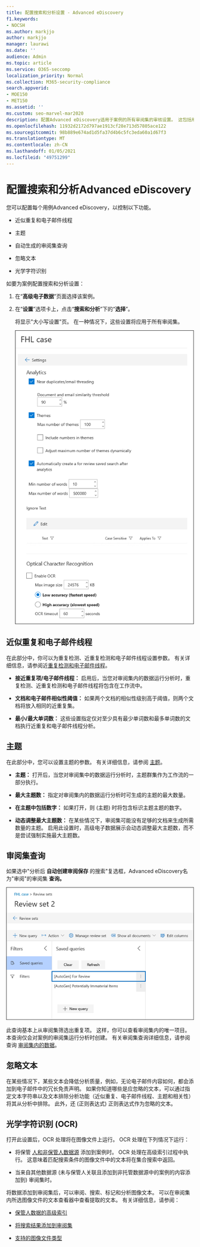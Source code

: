 ```yaml
---
title: 配置搜索和分析设置 - Advanced eDiscovery
f1.keywords:
- NOCSH
ms.author: markjjo
author: markjjo
manager: laurawi
ms.date: ''
audience: Admin
ms.topic: article
ms.service: O365-seccomp
localization_priority: Normal
ms.collection: M365-security-compliance
search.appverid:
- MOE150
- MET150
ms.assetid: ''
ms.custom: seo-marvel-mar2020
description: 配置Advanced eDiscovery适用于案例的所有审阅集的审核设置。 这包括用于分析和光学字符识别的设置。
ms.openlocfilehash: 11932d2172d797ae1913cf28e713d57805ace122
ms.sourcegitcommit: 98b889e674ad1d5fa37d4b6c5fc3eda60a1d67f3
ms.translationtype: MT
ms.contentlocale: zh-CN
ms.lasthandoff: 01/05/2021
ms.locfileid: "49751299"
---
```

# <a name="configure-search-and-analytics-settings-in-advanced-ediscovery"></a>配置搜索和分析Advanced eDiscovery

您可以配置每个用例Advanced eDiscovery，以控制以下功能。

- 近似重复和电子邮件线程

- 主题

- 自动生成的审阅集查询

- 忽略文本

- 光学字符识别

如要为案例配置搜索和分析设置：

1. 在“**高级电子数据**”页面选择该案例。

2. 在“**设置**”选项卡上，点击“**搜索和分析**”下的“**选择**”。

   将显示"大小写设置"页。 在一种情况下，这些设置将应用于所有审阅集。

   ![为事件配置分析和搜索Advanced eDiscovery设置](../media/AeDCaseSettings.png)

## <a name="near-duplicates-and-email-threading"></a>近似重复和电子邮件线程

在此部分中，你可以为重复检测、近重复检测和电子邮件线程设置参数。 有关详细信息，请参阅近[重复检测和](near-duplicate-detection-in-advanced-ediscovery.md)[电子邮件线程](email-threading-in-advanced-ediscovery.md)。

- **接近重复项/电子邮件线程：** 启用后，当您对审阅集内的数据运行分析时，重复检测、近重复检测和电子邮件线程将包含在工作流中。

- **文档和电子邮件相似性阈值：** 如果两个文档的相似性级别高于阈值，则两个文档将放入相同的近重复集。

- **最小/最大单词数：** 这些设置指定仅对至少具有最少单词数和最多单词数的文档执行近重复和电子邮件线程分析。

## <a name="themes"></a>主题

在此部分中，您可以设置主题的参数。 有关详细信息，请参阅 [主题](themes-in-advanced-ediscovery.md)。

- **主题：** 打开后，当您对审阅集中的数据运行分析时，主题群集作为工作流的一部分执行。

- **最大主题数：** 指定对审阅集内的数据运行分析时可生成的主题的最大数量。

- **在主题中包括数字：** 如果打开，则 (主题) 时将包含标识主题主题的数字。 

- **动态调整最大主题数：** 在某些情况下，审阅集可能没有足够的文档来生成所需数量的主题。 启用此设置时，高级电子数据展示会动态调整最大主题数，而不是尝试强制实施最大主题数。

## <a name="review-set-query"></a>审阅集查询

如果选中"分析后 **自动创建审阅保存** 的搜索"复选框，Advanced eDiscovery名为"审阅"的审阅集 **查询。** 

![用于审阅自动生成的查询](../media/AeDForReviewQuery.png)

此查询基本上从审阅集筛选出重复项。 这样，你可以查看审阅集内的唯一项目。 本查询仅会对案例的审阅集运行分析时创建。 有关审阅集查询详细信息，请参阅查询 [审阅集内的数据](review-set-search.md)。

## <a name="ignore-text"></a>忽略文本

在某些情况下，某些文本会降低分析质量，例如，无论电子邮件内容如何，都会添加到电子邮件中的冗长免责声明。 如果你知道哪些是应忽略的文本，可以通过指定文本字符串以及文本排除分析功能（近似重复、电子邮件线程、主题和相关性）将其从分析中排除。 此外，还 (正则表达式) 正则表达式作为忽略的文本。 

## <a name="optical-character-recognition-ocr"></a>光学字符识别 (OCR)

打开此设置后，OCR 处理将在图像文件上运行。 OCR 处理在下列情况下运行：

- 将保管 [人和非保管人数据源](non-custodial-data-sources.md) 添加到案例时。 OCR 处理在高级索引过程中执行。 这意味着匹配搜索条件的图像文件中的文本将在集合搜索中返回。

- 当来自其他数据源 (未与保管人关联且添加到非托管数据源中的案例的内容添加到) 审阅集时。

将数据添加到审阅集后，可以审阅、搜索、标记和分析图像文本。 可以在审阅集内所选图像文件的文本查看器中查看提取的文本。 有关详细信息，请参阅：

- [保管人数据的高级索引](indexing-custodian-data.md)

- [将搜索结果添加到审阅集](add-data-to-review-set.md#optical-character-recognition)

- [支持的图像文件类型](supported-filetypes-ediscovery20.md#image)
